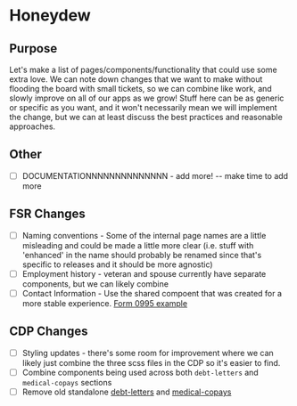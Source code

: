 # Honeydew
## Purpose
Let's make a list of pages/components/functionality that could use some extra love. We can note down changes that we want to make without flooding the board with small tickets, so we can combine like work, and slowly improve on all of our apps as we grow! Stuff here can be as generic or specific as you want, and it won't necessarily mean we will implement the change, but we can at least discuss the best practices and reasonable approaches.  

## Other
- [ ]  DOCUMENTATIONNNNNNNNNNNNNN - add more! -- make time to add more

## FSR Changes
- [ ] Naming conventions - Some of the internal page names are a little misleading and could be made a little more clear (i.e. stuff with 'enhanced' in the name should probably be renamed since that's specific to releases and it should be more agnostic) 
- [ ] Employment history - veteran and spouse currently have separate components, but we can likely combine
- [ ] Contact Information - Use the shared compoent that was created for a more stable experience. [Form 0995 example](https://github.com/department-of-veterans-affairs/vets-website/blob/main/src/applications/appeals/995/pages/contactInformation.js)

## CDP Changes
- [ ] Styling updates - there's some room for improvement where we can likely just combine the three scss files in the CDP so it's easier to find.
- [ ] Combine components being used across both `debt-letters` and `medical-copays` sections
- [ ] Remove old standalone [debt-letters](https://github.com/department-of-veterans-affairs/vets-website/tree/8ec34b0c1f9a27ba8287765c85155e2df97957ae/src/applications/debt-letters) and [medical-copays](https://github.com/department-of-veterans-affairs/vets-website/tree/29ea9e844d860040f77c26485053095e028e265f/src/applications/medical-copays)
